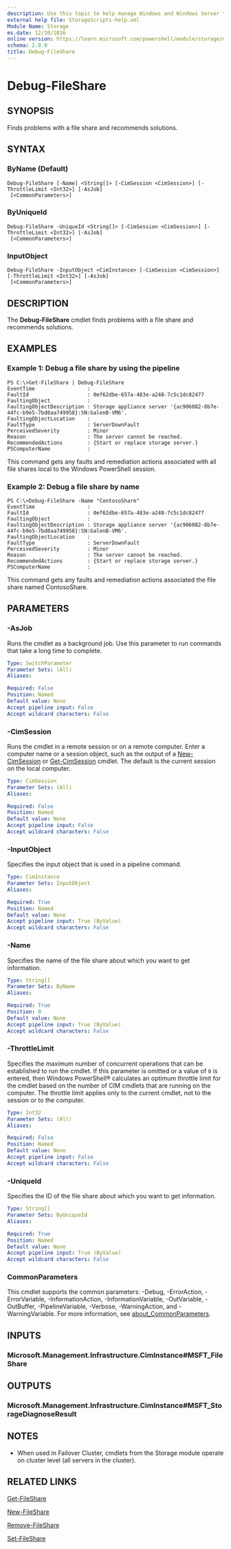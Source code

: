 ```yaml
---
description: Use this topic to help manage Windows and Windows Server technologies with Windows PowerShell.
external help file: StorageScripts-help.xml
Module Name: Storage
ms.date: 12/20/2016
online version: https://learn.microsoft.com/powershell/module/storage/debug-fileshare?view=windowsserver2022-ps&wt.mc_id=ps-gethelp
schema: 2.0.0
title: Debug-FileShare
---
```


# Debug-FileShare

## SYNOPSIS
Finds problems with a file share and recommends solutions.

## SYNTAX

### ByName (Default)
```
Debug-FileShare [-Name] <String[]> [-CimSession <CimSession>] [-ThrottleLimit <Int32>] [-AsJob]
 [<CommonParameters>]
```

### ByUniqueId
```
Debug-FileShare -UniqueId <String[]> [-CimSession <CimSession>] [-ThrottleLimit <Int32>] [-AsJob]
 [<CommonParameters>]
```

### InputObject
```
Debug-FileShare -InputObject <CimInstance> [-CimSession <CimSession>] [-ThrottleLimit <Int32>] [-AsJob]
 [<CommonParameters>]
```

## DESCRIPTION
The **Debug-FileShare** cmdlet finds problems with a file share and recommends solutions.

## EXAMPLES

### Example 1: Debug a file share by using the pipeline
```
PS C:\>Get-FileShare | Debug-FileShare
EventTime                 :
FaultId                   : 0ef62dbe-657a-483e-a248-7c5c1dc82477
FaultingObject            :
FaultingObjectDescription : Storage appliance server '{ac906082-8b7e-44fc-b9e5-7bd8aa749958}:SN:GalenB-VM6'.
FaultingObjectLocation    :
FaultType                 : ServerDownFault
PerceivedSeverity         : Minor
Reason                    : The server cannot be reached.
RecommendedActions        : {Start or replace storage server.}
PSComputerName            :
```

This command gets any faults and remediation actions associated with all file shares local to the Windows PowerShell session.

### Example 2: Debug a file share by name
```
PS C:\>Debug-FileShare -Name "ContosoShare"
EventTime                 :
FaultId                   : 0ef62dbe-657a-483e-a248-7c5c1dc82477
FaultingObject            :
FaultingObjectDescription : Storage appliance server '{ac906082-8b7e-44fc-b9e5-7bd8aa749958}:SN:GalenB-VM6'.
FaultingObjectLocation    :
FaultType                 : ServerDownFault
PerceivedSeverity         : Minor
Reason                    : The server cannot be reached.
RecommendedActions        : {Start or replace storage server.}
PSComputerName            :
```

This command gets any faults and remediation actions associated the file share named ContosoShare.

## PARAMETERS

### -AsJob
Runs the cmdlet as a background job. Use this parameter to run commands that take a long time to complete.

```yaml
Type: SwitchParameter
Parameter Sets: (All)
Aliases:

Required: False
Position: Named
Default value: None
Accept pipeline input: False
Accept wildcard characters: False
```

### -CimSession
Runs the cmdlet in a remote session or on a remote computer.
Enter a computer name or a session object, such as the output of a [New-CimSession](https://go.microsoft.com/fwlink/p/?LinkId=227967) or [Get-CimSession](https://go.microsoft.com/fwlink/p/?LinkId=227966) cmdlet.
The default is the current session on the local computer.

```yaml
Type: CimSession
Parameter Sets: (All)
Aliases:

Required: False
Position: Named
Default value: None
Accept pipeline input: False
Accept wildcard characters: False
```

### -InputObject
Specifies the input object that is used in a pipeline command.

```yaml
Type: CimInstance
Parameter Sets: InputObject
Aliases:

Required: True
Position: Named
Default value: None
Accept pipeline input: True (ByValue)
Accept wildcard characters: False
```

### -Name
Specifies the name of the file share about which you want to get information.

```yaml
Type: String[]
Parameter Sets: ByName
Aliases:

Required: True
Position: 0
Default value: None
Accept pipeline input: True (ByValue)
Accept wildcard characters: False
```

### -ThrottleLimit
Specifies the maximum number of concurrent operations that can be established to run the cmdlet.
If this parameter is omitted or a value of `0` is entered, then Windows PowerShell® calculates an optimum throttle limit for the cmdlet based on the number of CIM cmdlets that are running on the computer.
The throttle limit applies only to the current cmdlet, not to the session or to the computer.

```yaml
Type: Int32
Parameter Sets: (All)
Aliases:

Required: False
Position: Named
Default value: None
Accept pipeline input: False
Accept wildcard characters: False
```

### -UniqueId
Specifies the ID of the file share about which you want to get information.

```yaml
Type: String[]
Parameter Sets: ByUniqueId
Aliases:

Required: True
Position: Named
Default value: None
Accept pipeline input: True (ByValue)
Accept wildcard characters: False
```

### CommonParameters
This cmdlet supports the common parameters: -Debug, -ErrorAction, -ErrorVariable, -InformationAction, -InformationVariable, -OutVariable, -OutBuffer, -PipelineVariable, -Verbose, -WarningAction, and -WarningVariable. For more information, see [about_CommonParameters](https://go.microsoft.com/fwlink/?LinkID=113216).

## INPUTS

### Microsoft.Management.Infrastructure.CimInstance#MSFT_FileShare

## OUTPUTS

### Microsoft.Management.Infrastructure.CimInstance#MSFT_StorageDiagnoseResult

## NOTES

* When used in Failover Cluster, cmdlets from the Storage module operate on cluster level (all servers in the cluster).

## RELATED LINKS

[Get-FileShare](./Get-FileShare.md)

[New-FileShare](./New-FileShare.md)

[Remove-FileShare](./Remove-FileShare.md)

[Set-FileShare](./Set-FileShare.md)

